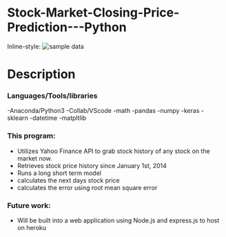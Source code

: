 # Stock-Market-Closing-Price-Prediction---Python
Inline-style: 
![sample data](https://github.com/spencewalde/Stock-Market-Closeing-Price-Prediction/raw/master/src/common/images/graph_tmus.png "Sample Stock Price Prediction Data For Costco")
# Description
### Languages/Tools/libraries

-Anaconda/Python3
-Collab/VScode
-math
-pandas
-numpy
-keras
-sklearn
-datetime
-matpltlib

### This program:

- Utilizes Yahoo Finance API to grab stock history of any stock on the market now. 
- Retrieves stock price history since January 1st, 2014
- Runs a long short term model 
- calculates the next days stock price 
- calculates the error using root mean square error

### Future work:

- Will be built into a web application using Node.js and express.js to host on heroku
